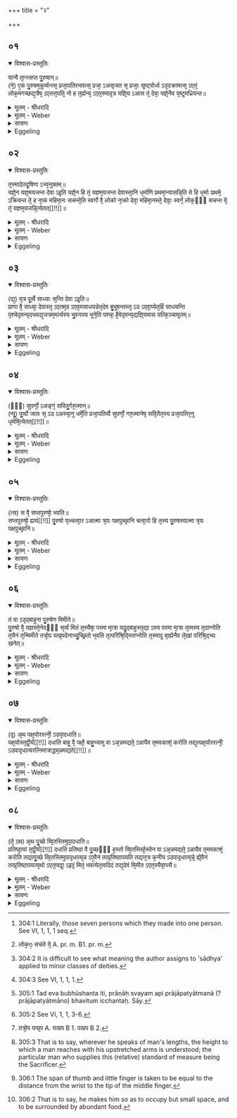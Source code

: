 +++
title = "२"

+++


## ०१


<details open><summary>विश्वास-प्रस्तुतिः</summary>

यान्वै ता᳘न्त्सप्त पु᳘रुषान्॥  
(ने᳘) ए᳘कं पु᳘रुषम᳘कुर्व्वन्त्स᳘ प्रजा᳘पतिरभवत्स᳘ प्रजा᳘ ऽअसृजत स᳘ प्रजाः᳘ सृ᳘ष्ट्वोर्ध्व ऽउ᳘दक्रामत्स᳘ ऽएतं᳘ लोक᳘मगच्छद्य᳘त्रैष᳘ ऽएतत्त᳘पति᳘ नो ह त᳘र्ह्यन्य᳘ ऽएत᳘स्माद᳘त्र यज्ञि᳘य ऽआस तं᳘ देवा᳘ यज्ञे᳘नैव य᳘ष्टुमध्रियन्त॥
</details>

<details><summary>मूलम् - श्रीधरादि</summary>

यान्वै ता᳘न्त्सप्त पु᳘रुषान्॥  
(ने᳘) ए᳘कं पु᳘रुषम᳘कुर्व्वन्त्स᳘ प्रजा᳘पतिरभवत्स᳘ प्रजा᳘ ऽअसृजत स᳘ प्रजाः᳘ सृ᳘ष्ट्वोर्ध्व ऽउ᳘दक्रामत्स᳘ ऽएतं᳘ लोक᳘मगच्छद्य᳘त्रैष᳘ ऽएतत्त᳘पति᳘ नो ह त᳘र्ह्यन्य᳘ ऽएत᳘स्माद᳘त्र यज्ञि᳘य ऽआस तं᳘ देवा᳘ यज्ञे᳘नैव य᳘ष्टुमध्रियन्त॥
</details>

<details><summary>मूलम् - Weber</summary>

यान्वै ता᳘न्त्सप्त पु᳘रुषान्॥  
ए᳘कम् पु᳘रुषम᳘कुर्वन्त्स᳘ प्रजा᳘पतिरभवत्स᳘ प्रजा᳘ असृजत स᳘ प्रजाः᳘ सृॗष्ट्वोर्ध्व उ᳘दक्रामत्स᳘ एतं᳘ लोक᳘मगछद्य᳘त्रैष᳘ एतत्त᳘पतिॗ नो ह त᳘र्ह्यन्य᳘ एत᳘स्माद᳘त्र यज्ञि᳘य आस तं᳘ देवा᳘ यज्ञे᳘नैव य᳘ष्टुमध्रियन्त॥
</details>

<details><summary>सायणः</summary>

…
</details>

<details><summary>Eggeling</summary>

1. Now the one person which they made out of those seven persons [^egg_575] became this Prajāpati. He produced living beings (or offspring), and having produced living beings he went upwards,--he went to that world where that (sun) now shines. And, indeed, there was then no other (victim) meet for sacrifice but that one (Prajāpati), and the gods set about offering him up in sacrifice.

[^egg_575]: 304:1 Literally, those seven persons which they made into one person. See VI, 1, 1, 1 seq.
</details>


## ०२


<details open><summary>विश्वास-प्रस्तुतिः</summary>

त᳘स्मादेतदृ᳘षिणा ऽभ्य᳘नूक्तम्॥  
यज्ञे᳘न यज्ञ᳘मयजन्त देवा ऽइ᳘ति यज्ञे᳘न हि तं᳘ यज्ञम᳘यजन्त देवास्ता᳘नि ध᳘र्माणि प्रथमा᳘न्यासन्नि᳘ति ते हि ध᳘र्माः प्रथमे᳘ ऽक्रियन्त ते᳘ ह ना᳘कं महिमा᳘नः सचन्ते᳘ति स्वर्गो वै᳘ लोको ना᳘को देवा᳘ महिमा᳘नस्ते᳘ देवाः᳘ स्वर्गं᳘ लोक᳘ᳫँ᳘ सचन्त ये᳘ तं᳘ यज्ञम᳘यजन्नि᳘त्येतत्[[!!]]॥
</details>

<details><summary>मूलम् - श्रीधरादि</summary>

त᳘स्मादेतदृ᳘षिणा ऽभ्य᳘नूक्तम्॥  
यज्ञे᳘न यज्ञ᳘मयजन्त देवा ऽइ᳘ति यज्ञे᳘न हि तं᳘ यज्ञम᳘यजन्त देवास्ता᳘नि ध᳘र्माणि प्रथमा᳘न्यासन्नि᳘ति ते हि ध᳘र्माः प्रथमे᳘ ऽक्रियन्त ते᳘ ह ना᳘कं महिमा᳘नः सचन्ते᳘ति स्वर्गो वै᳘ लोको ना᳘को देवा᳘ महिमा᳘नस्ते᳘ देवाः᳘ स्वर्गं᳘ लोक᳘ᳫँ᳘ सचन्त ये᳘ तं᳘ यज्ञम᳘यजन्नि᳘त्येतत्[[!!]]॥
</details>

<details><summary>मूलम् - Weber</summary>

त᳘स्मादेतदृ᳘षिणाभ्य᳘नूक्तम्॥  
यज्ञे᳘न यज्ञ᳘मयजन्त देवा इ᳘ति यज्ञे᳘न हि तं᳘ यज्ञम᳘यजन्त देवास्ता᳘नि ध᳘र्माणि प्रथमा᳘न्यासन्नि᳘ति ते हि ध᳘र्माः प्रथमे᳘ऽक्रियन्त ते᳘ ह ना᳘कम् महिमा᳘नः सचन्ते᳘ति स्वर्गो वै᳘ लोको ना᳘को देवा᳘ महिमा᳘नस्ते᳘ देवाः᳘ स्वर्गं᳘ लोक᳘ᳫं᳘ सचन्त ये᳘ [^wbr_1] तं᳘ यज्ञम᳘यजन्नि᳘त्येत᳘त्॥  

[^wbr_1]: लोक᳘ᳫ᳘ सचंते ये᳘ A. pr. m. B1. pr. m.
</details>

<details><summary>सायणः</summary>

…
</details>

<details><summary>Eggeling</summary>

2. Wherefore it is with reference to this that the R̥shi has said (Vāj. S. XXXI, 16, R̥g-veda X, 90, 16), 'The gods offered up sacrifice by sacrifice,'--for by sacrifice they did offer up him (Prajāpati), the sacrifice;--'these were the first ordinances:'--for these laws were instituted first;--'these powers clung unto the firmament,'--the firmament is the world of heaven, and the powers are the gods: thus, 'Those gods who offered up that sacrifice shall cling to the world of heaven;'--
</details>


## ०३


<details open><summary>विश्वास-प्रस्तुतिः</summary>

(द्य᳘) य᳘त्र पू᳘र्व्वे साध्याः स᳘न्ति देवा ऽइ᳘ति॥  
प्राणा वै᳘ साध्या᳘ देवास्त᳘ ऽएतम᳘ग्र ऽएव᳘मसाधयन्नेत᳘देव बु᳘भूषन्तस्त᳘ ऽउ ऽएवा᳘प्येत᳘र्हि साधयन्ति प᳘श्चेद᳘मन्य᳘दभवद्य᳘जत्रम᳘मर्त्यस्य भु᳘वनस्य भूने᳘ति पश्चा᳘ है᳘वेद᳘मन्य᳘द्यज्ञि᳘यमास यत्कि᳘ञ्चामृ᳘तम्॥
</details>

<details><summary>मूलम् - श्रीधरादि</summary>

(द्य᳘) य᳘त्र पू᳘र्व्वे साध्याः स᳘न्ति देवा ऽइ᳘ति॥  
प्राणा वै᳘ साध्या᳘ देवास्त᳘ ऽएतम᳘ग्र ऽएव᳘मसाधयन्नेत᳘देव बु᳘भूषन्तस्त᳘ ऽउ ऽएवा᳘प्येत᳘र्हि साधयन्ति प᳘श्चेद᳘मन्य᳘दभवद्य᳘जत्रम᳘मर्त्यस्य भु᳘वनस्य भूने᳘ति पश्चा᳘ है᳘वेद᳘मन्य᳘द्यज्ञि᳘यमास यत्कि᳘ञ्चामृ᳘तम्॥
</details>

<details><summary>मूलम् - Weber</summary>

य᳘त्र पू᳘र्वे साध्याः स᳘न्ति देवा इ᳘ति॥  
प्राणा वै᳘ साध्या᳘ देवास्त᳘ एतम᳘ग्र एव᳘मसाधयन्नेत᳘देव बु᳘भूषन्तस्त᳘ उ एवा᳘प्येत᳘र्हि साधयन्ति पॗश्चेद᳘मन्य᳘दभवद्य᳘जत्रम᳘मर्त्यस्य भु᳘वनस्य भूने᳘ति पश्चा᳘हैॗवेद᳘मन्य᳘द्यज्ञि᳘यमास यत्किं᳘ चामृ᳘तम्॥
</details>

<details><summary>सायणः</summary>

…
</details>

<details><summary>Eggeling</summary>

3. 'Where first the perfect gods were,'--the perfect [^egg_576] gods, doubtless, are the vital airs, for it is they that perfected him in the beginning [^egg_577] when they

[^egg_576]: 304:2 It is difficult to see what meaning the author assigns to 'sādhya' applied to minor classes of deities.

[^egg_577]: 304:3 See VI, 1, 1, 1.

were desirous of becoming that (body of Prajāpati [^egg_578]); and even now, indeed, they do perfect (him).--[R̥g-veda X, 149, 3]--'Thereafter this other became meet for sacrifice by the abundance of the immortal world,'--for thereafter, indeed, other things here--whatsoever is immortal--became fit for sacrifice.

[^egg_578]: 305:1 Tad eva bubhūshanta iti, prāṇāḥ svayam api prājāpatyātmanā (? prājāpatyātmāno) bhavitum icchantaḥ. Sāy.
</details>


## ०४


<details open><summary>विश्वास-प्रस्तुतिः</summary>

(ᳫँ᳭) सुपर्णो᳘ ऽअङ्गं᳘ सवितु᳘र्गरु᳘त्मान्॥  
(न्पू᳘) पू᳘र्व्वो जातः स᳘ ऽउ ऽअस्या᳘नु धर्मे᳘ति प्रजा᳘पतिर्व्वै सुपर्णो᳘ गरु᳘त्मानेष᳘ सवि᳘तैत᳘स्य प्रजा᳘पतिर᳘नु ध᳘र्ममि᳘त्येतत्[[!!]]॥
</details>

<details><summary>मूलम् - श्रीधरादि</summary>

(ᳫँ᳭) सुपर्णो᳘ ऽअङ्गं᳘ सवितु᳘र्गरु᳘त्मान्॥  
(न्पू᳘) पू᳘र्व्वो जातः स᳘ ऽउ ऽअस्या᳘नु धर्मे᳘ति प्रजा᳘पतिर्व्वै सुपर्णो᳘ गरु᳘त्मानेष᳘ सवि᳘तैत᳘स्य प्रजा᳘पतिर᳘नु ध᳘र्ममि᳘त्येतत्[[!!]]॥
</details>

<details><summary>मूलम् - Weber</summary>

सुपर्णो᳘ अङ्ग᳘ᳫं᳘ सवितु᳘र्गरु᳘त्मान्॥  
पू᳘र्वो जातः स᳘ उ अस्या᳘नु धर्मे᳘ति प्रजा᳘पतिर्वै᳘ सुपर्णो᳘ गरु᳘त्मानेष᳘ सविॗतैत᳘स्य प्रजा᳘पतिर᳘नु ध᳘र्मनि᳘त्येत᳘त्॥
</details>

<details><summary>सायणः</summary>

…
</details>

<details><summary>Eggeling</summary>

4. 'Savitr̥'s well-winged eagle verily was first born, and he was according to his ordinance,'--the well-winged eagle, doubtless, is Prajāpati, and Savitr̥ is that (sun): thus, 'In accordance with his (the sun's) law he indeed (comported himself).'
</details>


## ०५


<details open><summary>विश्वास-प्रस्तुतिः</summary>

(त्स) स वै᳘ सप्तपुरुषो᳘ भवति॥  
सप्तपुरुषो᳘ ह्ययं[[!!]] पु᳘रुषो य᳘च्चत्वा᳘र ऽआत्मा त्र᳘यः पक्षपुच्छा᳘नि चत्वा᳘रो हि त᳘स्य पु᳘रुषस्यात्मा त्र᳘यः पक्षपुच्छा᳘नि॥
</details>

<details><summary>मूलम् - श्रीधरादि</summary>

(त्स) स वै᳘ सप्तपुरुषो᳘ भवति॥  
सप्तपुरुषो᳘ ह्ययं[[!!]] पु᳘रुषो य᳘च्चत्वा᳘र ऽआत्मा त्र᳘यः पक्षपुच्छा᳘नि चत्वा᳘रो हि त᳘स्य पु᳘रुषस्यात्मा त्र᳘यः पक्षपुच्छा᳘नि॥
</details>

<details><summary>मूलम् - Weber</summary>

स वै᳘ सप्तपुरुषो᳘ भवति॥  
सप्तपुरुषो ह्य᳘यम् पु᳘रुषो य᳘च्चत्वा᳘र आत्मा त्र᳘यः पक्षपुछा᳘नि चत्वा᳘रो हि त᳘स्य पु᳘रुषस्यात्मा त्र᳘यः पक्षपुछा᳘नि॥
</details>

<details><summary>सायणः</summary>

…
</details>

<details><summary>Eggeling</summary>

5. He indeed consists of seven persons, for that Person [^egg_579] consisted of seven persons;--to wit, the body of four, and the wings and tail of three, for of four the body of that Person consisted, and of three his wings and tail.

[^egg_579]: 305:2 See VI, 1, 1, 3-6.
</details>


## ०६


<details open><summary>विश्वास-प्रस्तुतिः</summary>

तं वा ऽउ᳘द्बाहुना पु᳘रुषेण मिमीते॥  
पु᳘रुषो वै᳘ यज्ञस्ते᳘नेदᳫँ᳭ स᳘र्व्वं मितं त᳘स्यैषा᳘ परमा मा᳘त्रा यदु᳘द्बाहुस्त᳘द्या ऽस्य परमा मा᳘त्रा ता᳘मस्य त᳘दाप्नोति त᳘यैनं त᳘न्मिमीते तत्रो᳘प यत्प्र᳘पदेनाभ्यु᳘च्छ्रितो भ᳘वति त᳘त्परिश्रि᳘द्भिराप्नोति त᳘स्मादु बा᳘ह्येनैव ले᳘खां परिश्रि᳘द्भ्यः खनेत्॥
</details>

<details><summary>मूलम् - श्रीधरादि</summary>

तं वा ऽउ᳘द्बाहुना पु᳘रुषेण मिमीते॥  
पु᳘रुषो वै᳘ यज्ञस्ते᳘नेदᳫँ᳭ स᳘र्व्वं मितं त᳘स्यैषा᳘ परमा मा᳘त्रा यदु᳘द्बाहुस्त᳘द्या ऽस्य परमा मा᳘त्रा ता᳘मस्य त᳘दाप्नोति त᳘यैनं त᳘न्मिमीते तत्रो᳘प यत्प्र᳘पदेनाभ्यु᳘च्छ्रितो भ᳘वति त᳘त्परिश्रि᳘द्भिराप्नोति त᳘स्मादु बा᳘ह्येनैव ले᳘खां परिश्रि᳘द्भ्यः खनेत्॥
</details>

<details><summary>मूलम् - Weber</summary>

तं वा उ᳘द्बाहुना पु᳘रुषेण मिमीते॥  
पु᳘रुषो वै᳘ यज्ञस्ते᳘नेदᳫं स᳘र्वम् मितं त᳘स्यैषा᳘ परमा मा᳘त्रा यदु᳘द्बाहुस्तॗद्यास्य परमा मा᳘त्रा ता᳘मस्य त᳘दाप्नोति त᳘यैनं त᳘न्मिमीते तत्रो᳘प यत्प्र᳘पदेनाभ्यु᳘छ्रितो [^wbr_2] भ᳘वति त᳘त्परिश्रि᳘द्भिराप्नोति त᳘स्मादु बा᳘ह्येनैव ले᳘खाम् परिश्रि᳘द्भ्यः खनेत्॥  

[^wbr_2]: तत्रो᳘प यन्प्र᳘प A. यत्प्रप B 1. पत्प्रप B 2.
</details>

<details><summary>सायणः</summary>

…
</details>

<details><summary>Eggeling</summary>

6. He measures it (the altar) by the man with upstretched arms [^egg_580]; for the sacrifice is a man, and by him everything here is measured; and that is his highest measure when he stands with up-stretched arms: he thus secures for him what is his highest measure, and therewith he then measures it. And what (space) there is over and above that when he is raised on the forepart of his foot, that he secures by the enclosing-stones; and hence he

[^egg_580]: 305:3 That is to say, wherever he speaks of man's lengths, the height to which a man reaches with his upstretched arms is understood; the particular man who supplies this (relative) standard of measure being the Sacrificer.

should dig a line for the enclosing-stones outside (the altar-ground).
</details>


## ०७


<details open><summary>विश्वास-प्रस्तुतिः</summary>

(द᳘) अ᳘थ पक्ष᳘योररत्नी᳘ ऽउपा᳘दधाति॥  
पक्ष᳘योस्त᳘द्वी᳘र्यं[[!!]] दधाति बाहू वै᳘ पक्षौ᳘ बाहु᳘भ्यामु वा ऽअ᳘न्नमद्यते᳘ ऽन्नायैव त᳘मवकाशं᳘ करोति तद्य᳘त्पक्ष᳘योररत्नी᳘ ऽउपाद᳘धात्यरत्निमात्राद्ध्य᳘न्नमद्यते[[!!]]॥
</details>

<details><summary>मूलम् - श्रीधरादि</summary>

(द᳘) अ᳘थ पक्ष᳘योररत्नी᳘ ऽउपा᳘दधाति॥  
पक्ष᳘योस्त᳘द्वी᳘र्यं[[!!]] दधाति बाहू वै᳘ पक्षौ᳘ बाहु᳘भ्यामु वा ऽअ᳘न्नमद्यते᳘ ऽन्नायैव त᳘मवकाशं᳘ करोति तद्य᳘त्पक्ष᳘योररत्नी᳘ ऽउपाद᳘धात्यरत्निमात्राद्ध्य᳘न्नमद्यते[[!!]]॥
</details>

<details><summary>मूलम् - Weber</summary>

अ᳘थ पक्ष᳘योररत्नी᳘ उपा᳘दधाति॥  
पक्ष᳘योस्त᳘द्वीर्यं᳘ दधाति बाहू वै᳘ पक्षौ᳘ बाहु᳘भ्यामु वा अ᳘न्नमद्यते᳘ऽन्नायैव त᳘मवकाशां᳘ करोति तद्य᳘त्पक्ष᳘योररत्नी᳘ उपाद᳘धात्यरत्निमात्राद्ध्य᳘न्नमद्य᳘ते॥
</details>

<details><summary>सायणः</summary>

…
</details>

<details><summary>Eggeling</summary>

7. Two cubits he gives to the two wings: he thereby lays strength into the wings. And the wings are (the bird's) arms, and by means of the arms food is eaten: it is thus for the sake of food that he gives them that space; and when he gives two cubits to the two wings, it is because food is taken from the distance of a cubit.
</details>


## ०८


<details open><summary>विश्वास-प्रस्तुतिः</summary>

(ते᳘ ऽथ) अ᳘थ पु᳘च्छे व्वि᳘तस्तिमुपा᳘दधाति॥  
प्रतिष्ठा᳘यां त᳘द्वी᳘र्यं[[!!]] दधाति प्रतिष्ठा वै पु᳘च्छᳫँ᳭ ह᳘स्तो व्वि᳘तस्तिर्ह᳘स्तेन वा ऽअ᳘न्नमद्यते᳘ ऽन्नायैव त᳘मवकाशं᳘ करोति तद्यत्पु᳘च्छे व्वि᳘तस्तिमुपाद᳘धात्य᳘न्न ऽए᳘वैनं तत्प्र᳘तिष्ठापयति तद्यत्त᳘त्र क᳘नीय ऽउपाद᳘धात्य᳘न्ने᳘ ह्ये᳘वैनं तत्प्र᳘तिष्ठापयत्य᳘थो ऽएता᳘वद्वा᳘ ऽइदं᳘ मितं᳘ भवत्येता᳘वदिदं तद्य᳘देवं मि᳘मीत ऽएत᳘स्यैवा᳘प्त्यै॥
</details>

<details><summary>मूलम् - श्रीधरादि</summary>

(ते᳘ ऽथ) अ᳘थ पु᳘च्छे व्वि᳘तस्तिमुपा᳘दधाति॥  
प्रतिष्ठा᳘यां त᳘द्वी᳘र्यं[[!!]] दधाति प्रतिष्ठा वै पु᳘च्छᳫँ᳭ ह᳘स्तो व्वि᳘तस्तिर्ह᳘स्तेन वा ऽअ᳘न्नमद्यते᳘ ऽन्नायैव त᳘मवकाशं᳘ करोति तद्यत्पु᳘च्छे व्वि᳘तस्तिमुपाद᳘धात्य᳘न्न ऽए᳘वैनं तत्प्र᳘तिष्ठापयति तद्यत्त᳘त्र क᳘नीय ऽउपाद᳘धात्य᳘न्ने᳘ ह्ये᳘वैनं तत्प्र᳘तिष्ठापयत्य᳘थो ऽएता᳘वद्वा᳘ ऽइदं᳘ मितं᳘ भवत्येता᳘वदिदं तद्य᳘देवं मि᳘मीत ऽएत᳘स्यैवा᳘प्त्यै॥
</details>

<details><summary>मूलम् - Weber</summary>

अ᳘थ पु᳘छे वि᳘तस्तिमुपा᳘दधाति॥  
प्रतिष्ठा᳘यां त᳘द्वीर्यं᳘ दधाति प्रतिष्ठा वै पु᳘छᳫं ह᳘स्तो वि᳘तस्तिर्ह᳘स्तेन वा अ᳘न्नमद्यते᳘ऽन्नायैव त᳘मवकाशं᳘ करोति तद्यत्पु᳘छे वि᳘तस्तिमुपाद᳘धात्य᳘न्न एॗवैनं तत्प्र᳘तिष्ठापयति तद्यत्त᳘त्र क᳘नीय उपाद᳘धात्य᳘न्नेॗह्येॗवैनं तत्प्र᳘तिष्ठापयत्य᳘थो एता᳘वद्वा᳘ इद᳘म् मित᳘म् भवत्येता᳘वदिदं तद्य᳘देवम् मि᳘मीत एत᳘स्यैवा᳘प्त्यै॥
</details>

<details><summary>सायणः</summary>

…
</details>

<details><summary>Eggeling</summary>

8. To the tail he gives a span: he thus lays strength into the support, for the tail is the support. The span means the hand [^egg_581], and by means of the hand food is eaten: it is thus for the sake of food that he gives it that space; and when he gives a span to the tail, he thereby settles him (Agni) in (the midst of) food; and when he gives less (space) to this (part of the body), it is because he thereby settles him in (the midst of) food [^egg_582]. But, indeed, so much does this (the bird's wing) measure, and so much this (the bird's tail), and hence when he thus measures them, it is for the sake of securing for him that (natural measure).

[^egg_581]: 306:1 The span of thumb and little finger is taken to be equal to the distance from the wrist to the tip of the middle finger.

[^egg_582]: 306:2 That is to say, he makes him so as to occupy but small space, and to be surrounded by abundant food.
</details>


